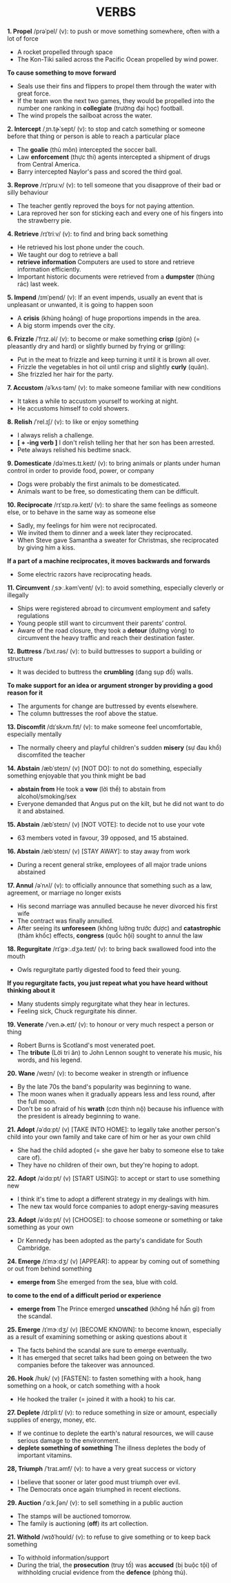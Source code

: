 <h1 align="center"><strong>VERBS</strong></h1>

**1. Propel** /prəˈpel/ (v): to push or move something somewhere, often with a lot of force
- A rocket propelled through space
- The Kon-Tiki sailed across the Pacific Ocean propelled by wind power.

**To cause something to move forward**
- Seals use their fins and flippers to propel them through the water with great force.
- If the team won the next two games, they would be propelled into the number one ranking in **collegiate** (trường đại học) football.
- The wind propels the sailboat across the water.

**2. Intercept** /ˌɪn.t̬ɚˈsept/ (v): to stop and catch something or someone before that thing or person is able to reach a particular place
- The **goalie** (thủ môn) intercepted the soccer ball.
- Law **enforcement** (thực thi) agents intercepted a shipment of drugs from Central America.
- Barry intercepted Naylor's pass and scored the third goal.

**3. Reprove** /rɪˈpruːv/ (v): to tell someone that you disapprove of their bad or silly behaviour
- The teacher gently reproved the boys for not paying attention.
- Lara reproved her son for sticking each and every one of his fingers into the strawberry pie.

**4. Retrieve** /rɪˈtriːv/ (v): to find and bring back something
- He retrieved his lost phone under the couch.
- We taught our dog to retrieve a ball
- **retrieve information** Computers are used to store and retrieve information efficiently.
- Important historic documents were retrieved from a **dumpster** (thùng rác) last week.

**5. Impend** /ɪmˈpend/ (v): If an event impends, usually an event that is unpleasant or unwanted, it is going to happen soon
- A **crisis** (khủng hoảng) of huge proportions impends in the area.
- A big storm impends over the city.

**6. Frizzle** /ˈfrɪz.əl/ (v): to become or make something **crisp** (giòn) (= pleasantly dry and hard) or slightly burned by frying or grilling:
- Put in the meat to frizzle and keep turning it until it is brown all over.
- Frizzle the vegetables in hot oil until crisp and slightly **curly** (quăn).
- She frizzled her hair for the party.

**7. Accustom** /əˈkʌs·təm/ (v): to make someone familiar with new conditions
- It takes a while to accustom yourself to working at night.
- He accustoms himself to cold showers.

**8. Relish** /ˈrel.ɪʃ/ (v): to like or enjoy something
- I always relish a challenge.
-  **[ + -ing verb ]** I don't relish telling her that her son has been arrested.
- Pete always relished his bedtime snack.

**9. Domesticate** /dəˈmes.tɪ.keɪt/ (v): to bring animals or plants under human control in order to provide food, power, or company
- Dogs were probably the first animals to be domesticated.
- Animals want to be free, so domesticating them can be difficult.

**10. Reciprocate** /rɪˈsɪp.rə.keɪt/ (v): to share the same feelings as someone else, or to behave in the same way as someone else
- Sadly, my feelings for him were not reciprocated.
- We invited them to dinner and a week later they reciprocated.
- When Steve gave Samantha a sweater for Christmas, she reciprocated by giving him a kiss.

**If a part of a machine reciprocates, it moves backwards and forwards**
- Some electric razors have reciprocating heads.

**11. Circumvent** /ˌsɝː.kəmˈvent/ (v): to avoid something, especially cleverly or illegally
- Ships were registered abroad to circumvent employment and safety regulations
- Young people still want to circumvent their parents’ control.
- Aware of the road closure, they took a **detour** (đường vòng) to circumvent the heavy traffic and reach their destination faster.

**12. Buttress** /ˈbʌt.rəs/ (v): to build buttresses to support a building or structure
- It was decided to buttress the **crumbling** (đang sụp đổ) walls.

**To make support for an idea or argument stronger by providing a good reason for it**
- The arguments for change are buttressed by events elsewhere.
- The column buttresses the roof above the statue.

**13. Discomfit** /dɪˈskʌm.fɪt/ (v): to make someone feel uncomfortable, especially mentally
- The normally cheery and playful children's sudden **misery** (sự đau khổ) discomfited the teacher

**14. Abstain**  /æbˈsteɪn/ (v) [NOT DO]: to not do something, especially something enjoyable that you think might be bad
- **abstain from** He took a **vow** (lời thề) to abstain from alcohol/smoking/sex
- Everyone demanded that Angus put on the kilt, but he did not want to do it and abstained.

**15. Abstain**  /æbˈsteɪn/ (v) [NOT VOTE]: to decide not to use your vote
- 63 members voted in favour, 39 opposed, and 15 abstained.

**16. Abstain**  /æbˈsteɪn/ (v) [STAY AWAY]: to stay away from work
- During a recent general strike, employees of all major trade unions abstained

**17. Annul** /əˈnʌl/ (v): to officially announce that something such as a law, agreement, or marriage no longer exists
- His second marriage was annulled because he never divorced his first wife
- The contract was finally annulled.
- After seeing its **unforeseen** (không lường trước được) and **catastrophic** (thảm khốc) effects, **congress** (quốc hội) sought to annul the law

**18. Regurgitate** /rɪˈɡɝː.dʒə.teɪt/ (v): to bring back swallowed food into the mouth
- Owls regurgitate partly digested food to feed their young.

**If you regurgitate facts, you just repeat what you have heard without thinking about it**
- Many students simply regurgitate what they hear in lectures.
- Feeling sick, Chuck regurgitate his dinner.

**19. Venerate** /ˈven.ɚ.eɪt/ (v): to honour or very much respect a person or thing
- Robert Burns is Scotland's most venerated poet.
- The **tribute** (Lời tri ân) to John Lennon sought to venerate his music, his words, and his legend.

**20. Wane** /weɪn/ (v): to become weaker in strength or influence
- By the late 70s the band's popularity was beginning to wane.
- The moon wanes when it gradually appears less and less round, after the full moon.
- Don't be so afraid of his **wrath** (cơn thịnh nộ) because his influence with the president is already beginning to wane.

**21. Adopt** /əˈdɑːpt/ (v) [TAKE INTO HOME]: to legally take another person's child into your own family and take care of him or her as your own child
- She had the child adopted (= she gave her baby to someone else to take care of).
- They have no children of their own, but they're hoping to adopt.

**22. Adopt** /əˈdɑːpt/ (v) [START USING]: to accept or start to use something new
- I think it's time to adopt a different strategy in my dealings with him.
- The new tax would force companies to adopt energy-saving measures

**23. Adopt** /əˈdɑːpt/ (v) [CHOOSE]: to choose someone or something or take something as your own
- Dr Kennedy has been adopted as the party's candidate for South Cambridge.

**24. Emerge** /ɪˈmɝːdʒ/ (v) [APPEAR]: to appear by coming out of something or out from behind something
- **emerge from** She emerged from the sea, blue with cold.

**to come to the end of a difficult period or experience**
- **emerge from** The Prince emerged **unscathed** (không hề hấn gì) from the scandal.

**25. Emerge** /ɪˈmɝːdʒ/ (v) [BECOME KNOWN]: to become known, especially as a result of examining something or asking questions about it
- The facts behind the scandal are sure to emerge eventually.
- It has emerged that secret talks had been going on between the two companies before the takeover was announced.

**26. Hook** /hʊk/ (v) [FASTEN]: to fasten something with a hook, hang something on a hook, or catch something with a hook
- He hooked the trailer (= joined it with a hook) to his car.

**27. Deplete** /dɪˈpliːt/ (v): to reduce something in size or amount, especially supplies of energy, money, etc.
- If we continue to deplete the earth's natural resources, we will cause serious damage to the environment.
- **deplete something of something** The illness depletes the body of important vitamins.

**28, Triumph** /ˈtraɪ.əmf/ (v): to have a very great success or victory
- I believe that sooner or later good must triumph over evil.
- The Democrats once again triumphed in recent elections.

**29. Auction** /ˈɑːk.ʃən/ (v): to sell something in a public auction
- The stamps will be auctioned tomorrow.
- The family is auctioning (**off**) its art collection.

**21. Withold** /wɪðˈhoʊld/ (v): to refuse to give something or to keep back something
- To withhold information/support
- During the trial, the **prosecution** (truy tố) was **accused** (bị buộc tội) of withholding crucial evidence from the **defence** (phòng thủ).